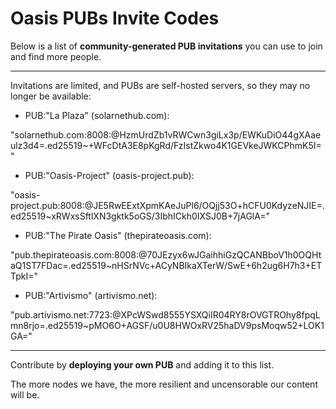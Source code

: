 # Oasis PUBs Invite Codes

Below is a list of **community-generated PUB invitations** you can use to join and find more people. 

---

Invitations are limited, and PUBs are self-hosted servers, so they may no longer be available:

- PUB:"La Plaza" (solarnethub.com):

"solarnethub.com:8008:@HzmUrdZb1vRWCwn3giLx3p/EWKuDiO44gXAaeulz3d4=.ed25519~+WFcDtA3E8pKgRd/FzIstZkwo4K1GEVkeJWKCPhmK5I="

- PUB:"Oasis-Project" (oasis-project.pub):

"oasis-project.pub:8008:@JE5RwEExtXpmKAeJuPl6/OQjj53O+hCFU0KdyzeNJIE=.ed25519~xRWxsSftlXN3gktk5oGS/3IbhICkh0IXSJ0B+7jAGlA="

- PUB:"The Pirate Oasis" (thepirateoasis.com):

"pub.thepirateoasis.com:8008:@70JEzyx6wJGaihhiGzQCANBboV1h0OQHtaQ1ST7FDac=.ed25519~nHSrNVc+ACyNBIkaXTerW/SwE+6h2ug6H7h3+ETTpkI="

- PUB:"Artivismo" (artivismo.net):

"pub.artivismo.net:7723:@XPcWSwd8555YSXQiIR04RY8rOVGTROhy8fpqLmn8rjo=.ed25519~pMO6O+AGSF/u0U8HWOxRV25haDV9psMoqw52+LOK1GA="

---

Contribute by **deploying your own PUB** and adding it to this list. 

The more nodes we have, the more resilient and uncensorable our content will be.
